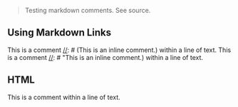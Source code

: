 > Testing markdown comments. See source.

## Using Markdown Links

[//]: # (This is a comment.)
[//]: # "This is a comment."

This is a comment [//]: # (This is an inline comment.) within a line of text.
This is a comment [//]: # "This is an inline comment.) within a line of text.


## HTML

<!-- This is a comment -->

This is a comment <!-- This is an inline comment. --> within a line of text.
